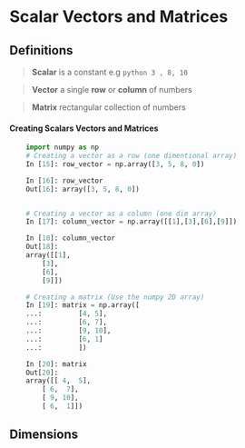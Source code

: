Scalar Vectors and Matrices
=============

## Definitions

> **Scalar** is a constant e.g ```python 3 , 8, 10```

> **Vector** a single **row** or **column** of numbers

> **Matrix** rectangular collection of numbers

#### Creating Scalars Vectors and Matrices

```python
    import numpy as np
    # Creating a vector as a row (one dimentional array)
    In [15]: row_vector = np.array([3, 5, 8, 0])

    In [16]: row_vector
    Out[16]: array([3, 5, 8, 0])


    # Creating a vector as a column (one dim array)
    In [17]: column_vector = np.array([[1],[3],[6],[9]])

    In [18]: column_vector
    Out[18]: 
    array([[1],
        [3],
        [6],
        [9]])

    # Creating a matrix (Use the numpy 2D array)
    In [19]: matrix = np.array([
    ...:         [4, 5],
    ...:         [6, 7],
    ...:         [9, 10],
    ...:         [6, 1] 
    ...:         ])

    In [20]: matrix
    Out[20]: 
    array([[ 4,  5],
        [ 6,  7],
        [ 9, 10],
        [ 6,  1]])
```


## Dimensions

